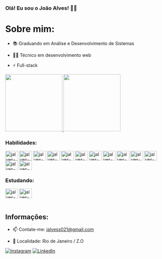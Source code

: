 ### Olá! Eu sou o João Alves! 👋🏿

<h1> Sobre mim:</h1>

- 📚 Graduando em Análise e Desenvolvimento de Sistemas

- 👨‍💻 Técnico em desenvolvimento web

- ⚡ Full-stack<br>


<div>
  <a href='https://github.com/jalvess021'>
    <img height='180em' src='https://github-readme-stats.vercel.app/api?username=jalvess021&show_icons=false&theme=dark&include_all_commits=ture&count_private=true'>
    <img height='180em' src='https://github-readme-stats.vercel.app/api/top-langs/?username=jalvess021&layout=compact&theme=dark'>
  </a>
</div>
<div style='display: inline_block'>
<h3>Habilidades:</h3>
  <img align="center" alt="jalves-HTML" title='HTML' height="30" width="40" src="https://cdn.jsdelivr.net/gh/devicons/devicon/icons/html5/html5-original.svg" />
  <img align="center" alt="jalves-CSS" title='CSS' height="30" width="40" src="https://cdn.jsdelivr.net/gh/devicons/devicon/icons/css3/css3-original.svg" />
  <img align="center" alt="jalves-BOOTSTRAP" title='BOOTSTRAP' height="30"  width="40" src="https://cdn.jsdelivr.net/gh/devicons/devicon/icons/bootstrap/bootstrap-original.svg" />   
  <img align="center" alt="jalves-JAVASCRIPT" title='JAVASCRIPT' height="30" width="40" src="https://cdn.jsdelivr.net/gh/devicons/devicon/icons/javascript/javascript-original.svg" />
  <img align="center" alt="jalves-JQUERY" title='JQUERY' height="30" width="40" src="https://cdn.jsdelivr.net/gh/devicons/devicon/icons/jquery/jquery-original.svg" />
  <img align="center" alt="jalves-PHP" title='PHP' height="30" width="40" src="https://cdn.jsdelivr.net/gh/devicons/devicon/icons/php/php-original.svg" />
  <img align="center" alt="jalves-DOCKER" title='DOCKER' height="30" width="40" src="https://cdn.jsdelivr.net/gh/devicons/devicon/icons/docker/docker-original.svg" />
  <img align="center" alt="jalves-APACHE" title='APACHE' height="30" width="40" src="https://cdn.jsdelivr.net/gh/devicons/devicon/icons/apache/apache-original.svg" />
  <img align="center" alt="jalves-MYSQL" title='MYSQL' height="30" width="40" src="https://cdn.jsdelivr.net/gh/devicons/devicon/icons/mysql/mysql-original.svg" />
  <img align="center" alt="jalves-COMPOSER" title='COMPOSER' height="30" width="40" src="https://cdn.jsdelivr.net/gh/devicons/devicon/icons/composer/composer-original.svg" />
  <img align="center" alt="jalves-WORDPRESS" title='WORDPRESS' height="30" width="40" src="https://cdn.jsdelivr.net/gh/devicons/devicon/icons/wordpress/wordpress-plain.svg" /> 
  <img align="center" alt="jalves-GITHUB"title='GITHUB' height="30" width="40" src="https://cdn.jsdelivr.net/gh/devicons/devicon/icons/github/github-original.svg" />
  <img align="center" alt="jalves-GIT" title='GIT' height="30" width="40" src="https://cdn.jsdelivr.net/gh/devicons/devicon/icons/git/git-original.svg"/>
</div>
<h3>Estudando:</h3>
<div style='display: inline_block'>
  <img align="center" alt="jalves-LARAVEL" title='LARAVEL' height="30" width="40" src="https://cdn.jsdelivr.net/gh/devicons/devicon/icons/laravel/laravel-plain.svg"/>
  <img align="center" alt="jalves-TYPE" title='TYPESCRIPT' height="30" width="40" src="https://cdn.jsdelivr.net/gh/devicons/devicon/icons/typescript/typescript-original.svg" />     
</div><br>

<h2> Informações:</h2>

- 📫 Contate-me: jalvess021@gmail.com

- 📍 Localidade: Rio de Janeiro / Z.O

[![Instagram](https://img.shields.io/badge/Instagram-%23E4405F.svg?logo=Instagram&logoColor=white)](https://instagram.com/jalvess021) [![LinkedIn](https://img.shields.io/badge/LinkedIn-%230077B5.svg?logo=linkedin&logoColor=white)](https://linkedin.com/in/jalvess021)
